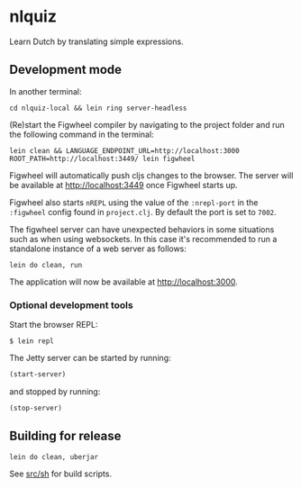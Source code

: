 # nlquiz

Learn Dutch by translating simple expressions.

## Development mode

In another terminal:

```
cd nlquiz-local && lein ring server-headless
```

(Re)start the Figwheel compiler by navigating to the project folder and run the following command in the terminal:

```
lein clean && LANGUAGE_ENDPOINT_URL=http://localhost:3000 ROOT_PATH=http://localhost:3449/ lein figwheel
```

Figwheel will automatically push cljs changes to the browser. The server will be available at [http://localhost:3449](http://localhost:3449) once Figwheel starts up. 

Figwheel also starts `nREPL` using the value of the `:nrepl-port` in the `:figwheel`
config found in `project.clj`. By default the port is set to `7002`.

The figwheel server can have unexpected behaviors in some situations such as when using
websockets. In this case it's recommended to run a standalone instance of a web server as follows:

```
lein do clean, run
```

The application will now be available at [http://localhost:3000](http://localhost:3000).

### Optional development tools

Start the browser REPL:

```
$ lein repl
```
The Jetty server can be started by running:

```clojure
(start-server)
```
and stopped by running:
```clojure
(stop-server)
```

## Building for release

```
lein do clean, uberjar
```

See [src/sh](src/sh) for build scripts.
